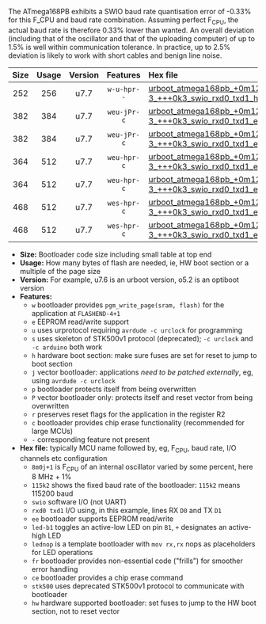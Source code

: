 The ATmega168PB exhibits a SWIO baud rate quantisation error of -0.33% for this F_CPU and baud rate combination. Assuming perfect F<sub>CPU</sub>, the actual baud rate is therefore 0.33% lower than wanted. An overall deviation (including that of the oscillator and that of the uploading computer) of up to 1.5% is well within communication tolerance. In practice, up to 2.5% deviation is likely to work with short cables and benign line noise.

|Size|Usage|Version|Features|Hex file|
|:-:|:-:|:-:|:-:|:--|
|252|256|u7.7|`w-u-hpr--`|[urboot_atmega168pb_+0m128f-3_+++0k3_swio_rxd0_txd1_hw.hex](https://raw.githubusercontent.com/stefanrueger/urboot.hex/main/mcus/atmega168pb/internal_oscillator/fcpu_+0m128f-3/br_+++0k3/urboot_atmega168pb_+0m128f-3_+++0k3_swio_rxd0_txd1_hw.hex)|
|382|384|u7.7|`weu-jPr-c`|[urboot_atmega168pb_+0m128f-3_+++0k3_swio_rxd0_txd1_ee_led+b5_fr_ce.hex](https://raw.githubusercontent.com/stefanrueger/urboot.hex/main/mcus/atmega168pb/internal_oscillator/fcpu_+0m128f-3/br_+++0k3/urboot_atmega168pb_+0m128f-3_+++0k3_swio_rxd0_txd1_ee_led+b5_fr_ce.hex)|
|382|384|u7.7|`weu-jPr-c`|[urboot_atmega168pb_+0m128f-3_+++0k3_swio_rxd0_txd1_ee_lednop_fr_ce.hex](https://raw.githubusercontent.com/stefanrueger/urboot.hex/main/mcus/atmega168pb/internal_oscillator/fcpu_+0m128f-3/br_+++0k3/urboot_atmega168pb_+0m128f-3_+++0k3_swio_rxd0_txd1_ee_lednop_fr_ce.hex)|
|364|512|u7.7|`weu-hpr-c`|[urboot_atmega168pb_+0m128f-3_+++0k3_swio_rxd0_txd1_ee_led+b5_fr_ce_hw.hex](https://raw.githubusercontent.com/stefanrueger/urboot.hex/main/mcus/atmega168pb/internal_oscillator/fcpu_+0m128f-3/br_+++0k3/urboot_atmega168pb_+0m128f-3_+++0k3_swio_rxd0_txd1_ee_led+b5_fr_ce_hw.hex)|
|364|512|u7.7|`weu-hpr-c`|[urboot_atmega168pb_+0m128f-3_+++0k3_swio_rxd0_txd1_ee_lednop_fr_ce_hw.hex](https://raw.githubusercontent.com/stefanrueger/urboot.hex/main/mcus/atmega168pb/internal_oscillator/fcpu_+0m128f-3/br_+++0k3/urboot_atmega168pb_+0m128f-3_+++0k3_swio_rxd0_txd1_ee_lednop_fr_ce_hw.hex)|
|468|512|u7.7|`wes-hpr-c`|[urboot_atmega168pb_+0m128f-3_+++0k3_swio_rxd0_txd1_ee_led+b5_fr_ce_stk500_hw.hex](https://raw.githubusercontent.com/stefanrueger/urboot.hex/main/mcus/atmega168pb/internal_oscillator/fcpu_+0m128f-3/br_+++0k3/urboot_atmega168pb_+0m128f-3_+++0k3_swio_rxd0_txd1_ee_led+b5_fr_ce_stk500_hw.hex)|
|468|512|u7.7|`wes-hpr-c`|[urboot_atmega168pb_+0m128f-3_+++0k3_swio_rxd0_txd1_ee_lednop_fr_ce_stk500_hw.hex](https://raw.githubusercontent.com/stefanrueger/urboot.hex/main/mcus/atmega168pb/internal_oscillator/fcpu_+0m128f-3/br_+++0k3/urboot_atmega168pb_+0m128f-3_+++0k3_swio_rxd0_txd1_ee_lednop_fr_ce_stk500_hw.hex)|

- **Size:** Bootloader code size including small table at top end
- **Usage:** How many bytes of flash are needed, ie, HW boot section or a multiple of the page size
- **Version:** For example, u7.6 is an urboot version, o5.2 is an optiboot version
- **Features:**
  + `w` bootloader provides `pgm_write_page(sram, flash)` for the application at `FLASHEND-4+1`
  + `e` EEPROM read/write support
  + `u` uses urprotocol requiring `avrdude -c urclock` for programming
  + `s` uses skeleton of STK500v1 protocol (deprecated); `-c urclock` and `-c arduino` both work
  + `h` hardware boot section: make sure fuses are set for reset to jump to boot section
  + `j` vector bootloader: applications *need to be patched externally*, eg, using `avrdude -c urclock`
  + `p` bootloader protects itself from being overwritten
  + `P` vector bootloader only: protects itself and reset vector from being overwritten
  + `r` preserves reset flags for the application in the register R2
  + `c` bootloader provides chip erase functionality (recommended for large MCUs)
  + `-` corresponding feature not present
- **Hex file:** typically MCU name followed by, eg, F<sub>CPU</sub>, baud rate, I/O channels etc configuration
  + `8m0j+1` is F<sub>CPU</sub> of an internal oscillator varied by some percent, here 8 MHz + 1%
  + `115k2` shows the fixed baud rate of the bootloader: `115k2` means 115200 baud
  + `swio` software I/O (not UART)
  + `rxd0 txd1` I/O using, in this example, lines RX `D0` and TX `D1`
  + `ee` bootloader supports EEPROM read/write
  + `led-b1` toggles an active-low LED on pin `B1`, `+` designates an active-high LED
  + `lednop` is a template bootloader with `mov rx,rx` nops as placeholders for LED operations
  + `fr` bootloader provides non-essential code ("frills") for smoother error handling
  + `ce` bootloader provides a chip erase command
  + `stk500` uses deprecated STK500v1 protocol to communicate with bootloader
  + `hw` hardware supported bootloader: set fuses to jump to the HW boot section, not to reset vector
